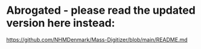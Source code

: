 # Abrogated - please read the updated version here instead:  
https://github.com/NHMDenmark/Mass-Digitizer/blob/main/README.md
